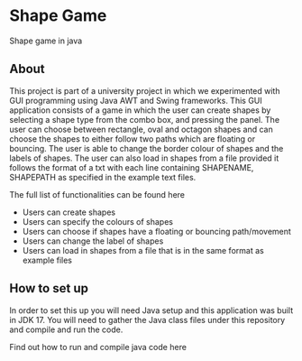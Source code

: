 # Shape Game
Shape game in java

## About

This project is part of a university project in which we experimented with GUI programming using Java AWT and Swing frameworks. This GUI application consists of a game in which the user can create shapes by selecting a shape type from the combo box, and pressing the panel. The user can choose between rectangle, oval and octagon shapes and can choose the shapes to either follow two paths which are floating or bouncing. The user is able to change the border colour of shapes and the labels of shapes. The user can also load in shapes from a file provided it follows the format of a txt with each line containing SHAPENAME, SHAPEPATH as specified in the example text files.

The full list of functionalities can be found here

* Users can create shapes
* Users can specify the colours of shapes
* Users can choose if shapes have a floating or bouncing path/movement
* Users can change the label of shapes
* Users can load in shapes from a file that is in the same format as example files

## How to set up 

In order to set this up you will need Java setup and this application was built in JDK 17. You will need to gather the Java class files under this repository and compile and run the code.

Find out how to run and compile java code here
